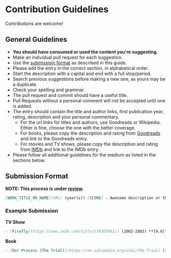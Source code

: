 # Contribution Guidelines

Contributions are welcome! 

## General Guidelines

- **You should have consumed or used the content you're suggesting.**
- Make an individual pull request for each suggestion.
- Use the [submissioin format](#submission-format) as described in this guide. 
- Please add the entry in the correct section, in alphabetical order.
- Start the description with a capital and end with a full stop/period.
- Search previous suggestions before making a new one, as yours may be a duplicate.
- Check your spelling and grammar.
- The pull request and commit should have a useful title.
- Pull Requests without a personal comment will not be accepted until one is added.
- The entry should contain the title and author links, first publication year, rating, description and your personal commentary.
  - For the url links for titles and authors, use Goodreads or Wikipedia. Either is fine, choose the one with the better coverage.
  - For books, please copy the description and rating from [Goodreads](https://goodreads.com) and link to the Goodreads entry.
  - For movies and TV shows, please copy the description and rating from [IMDb](https://www.imdb.com) and link to the IMDb entry.
- Please follow all additional guidelines for the medium as listed in the sections below.

## Submission Format

**NOTE: This process is under [review](https://github.com/Zorziel/awesome-unfinished/issues/1).**  


```markdown
[WORK_TITLE_OR_NAME](URL) (year(s)) [SCORE] - Awesome description or the IMDb/GoodReads/Wikipedia synopsis here.  {BADGE_INDICATING_UNFINISHED_REASON}
```

### Example Submission

**TV Show**
```markdown
- [Firefly](https://www.imdb.com/title/tt0303461/) (2002-2003) **[9.0]** - Five hundred years in the future, a renegade crew aboard a small spacecraft tries to survive as they travel the unknown parts of the galaxy and evade warring factions as well as authority agents out to get them.  
```

**Book**
```markdown
- [Der Process (The Trial)](https://en.wikipedia.org/wiki/The_Trial) (1925) *by [Franz Kafka](https://en.wikipedia.org/wiki/Franz_Kafka)* **[3.96]** - The terrifying tale of Josef K., a respectable bank officer who is suddenly and inexplicably arrested and must defend himself against a charge about which he can get no information.  ![Reason](https://img.shields.io/badge/Reason-Death%20of%20Author-brown?style=plastic)
```


